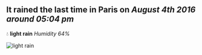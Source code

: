 ## It rained the last time in Paris on *August 4th 2016 around 05:04 pm*
💧  **light rain** *Humidity 64%*

![light rain](http://openweathermap.org/img/w/10d.png)
